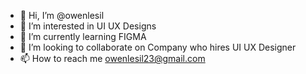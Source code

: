 - 👋 Hi, I’m @owenlesil
- 👀 I’m interested in UI UX Designs
- 🌱 I’m currently learning FIGMA
- 💞️ I’m looking to collaborate on Company who hires UI UX Designer
- 📫 How to reach me owenlesil23@gmail.com

<!---
owenlesil/owenlesil is a ✨ special ✨ repository because its `README.md` (this file) appears on your GitHub profile.
You can click the Preview link to take a look at your changes.
--->
